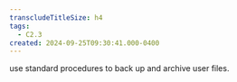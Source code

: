 ```yaml
---
transcludeTitleSize: h4
tags:
  - C2.3
created: 2024-09-25T09:30:41.000-0400
---
```

use standard procedures to back up and archive user files.